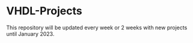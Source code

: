 # VHDL-Projects
This repository will be updated every week or 2 weeks with new projects until January 2023. 
